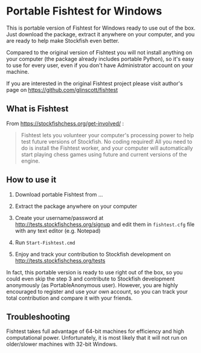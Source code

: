 Portable Fishtest for Windows
=============================

This is portable version of Fishtest for Windows ready to use out of the box. Just download the package, extract it anywhere on your computer, and you are ready to help make Stockfish even better.

Compared to the original version of Fishtest you will not install anything on your computer (the package already includes portable Python), so it's easy to use for every user, even if you don't have Administrator account on your machine.

If you are interested in the original Fishtest project please visit author's page on https://github.com/glinscott/fishtest


What is Fishtest
----------------

From https://stockfishchess.org/get-involved/ :
>Fishtest lets you volunteer your computer's processing power to help test future versions of Stockfish. No coding required! All you need to do is install the Fishtest worker, and your computer will automatically start playing chess games using future and current versions of the engine.


How to use it
-------------

1) Download portable Fishtest from ...

2) Extract the package anywhere on your computer

3) Create your username/password at http://tests.stockfishchess.org/signup and edit them in `fishtest.cfg` file with any text editor (e.g. Notepad)

4) Run `Start-Fishtest.cmd`

5) Enjoy and track your contribution to Stockfish development on http://tests.stockfishchess.org/tests

In fact, this portable version is ready to use right out of the box, so you could even skip the step 3 and contribute to Stockfish development anonymously (as PortableAnonymous user). However, you are highly encouraged to register and use your own account, so you can track your total contribution and compare it with your friends.


Troubleshooting
---------------

Fishtest takes full advantage of 64-bit machines for efficiency and high computational power. Unfortunately, it is most likely that it will not run on older/slower machines with 32-bit Windows.
